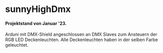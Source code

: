 # sunnyHighDmx

#### Projektstand von Januar '23.

Arduni mit DMX-Shield angeschlossen an DMX Slaves zum Ansteuern der RGB LED Deckenleuchten.
Alle Deckenleuchten haben in der selben Farbe geleuchtet.
